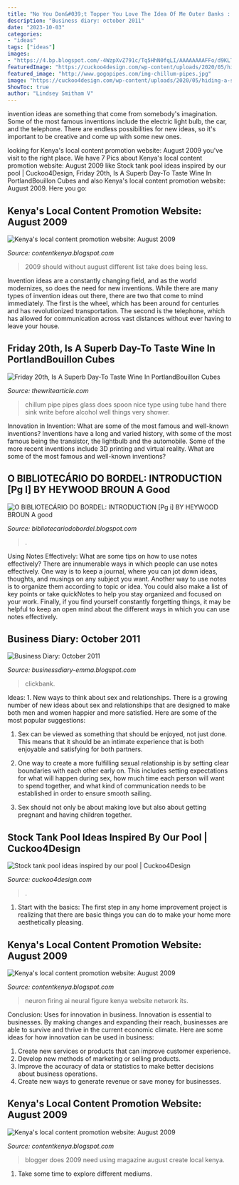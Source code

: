 ```yaml
---
title: "No You Don&#039;t Topper You Love The Idea Of Me Outer Banks : Blogger Does 2009 Need Using Magazine August Create Local Kenya"
description: "Business diary: october 2011"
date: "2023-10-03"
categories:
- "ideas"
tags: ["ideas"]
images:
- "https://4.bp.blogspot.com/-4WzpXvZ791c/Tq5HhN0fqLI/AAAAAAAAFFo/d9KLT5W1mZY/s1600/Clickbank-Tips.png"
featuredImage: "https://cuckoo4design.com/wp-content/uploads/2020/05/hiding-a-stock-tank-pool-pump-200x300.jpg"
featured_image: "http://www.gogopipes.com/img-chillum-pipes.jpg"
image: "https://cuckoo4design.com/wp-content/uploads/2020/05/hiding-a-stock-tank-pool-pump-200x300.jpg"
ShowToc: true
author: "Lindsey Smitham V"
---
```



invention ideas are something that come from somebody's imagination. Some of the most famous inventions include the electric light bulb, the car, and the telephone. There are endless possibilities for new ideas, so it's important to be creative and come up with some new ones.

	

		
looking for Kenya&#039;s local content promotion website: August 2009 you've visit to the right place. We have 7 Pics about Kenya&#039;s local content promotion website: August 2009 like Stock tank pool ideas inspired by our pool | Cuckoo4Design, Friday 20th, Is A Superb Day-To Taste Wine In PortlandBouillon Cubes and also Kenya&#039;s local content promotion website: August 2009. Here you go:
		
    
## Kenya&#039;s Local Content Promotion Website: August 2009

<img loading=lazy src="http://www.boagworld.com/blogImages/wordpress-20090305-123152.jpg" onerror="this.onerror=null;this.src='https://tse3.mm.bing.net/th?id=OIP.IfMcbMHQo3IRv5zy27ETxAHaEs&amp;pid=15.1';" alt="Kenya&#039;s local content promotion website: August 2009">

_Source: contentkenya.blogspot.com_

>2009 should without august different list take does being less. 

	

Invention ideas are a constantly changing field, and as the world modernizes, so does the need for new inventions. While there are many types of invention ideas out there, there are two that come to mind immediately. The first is the wheel, which has been around for centuries and has revolutionized transportation. The second is the telephone, which has allowed for communication across vast distances without ever having to leave your house.

    
## Friday 20th, Is A Superb Day-To Taste Wine In PortlandBouillon Cubes

<img loading=lazy src="http://www.gogopipes.com/img-chillum-pipes.jpg" onerror="this.onerror=null;this.src='https://tse2.mm.bing.net/th?id=OIP.z_7HtrWzLGHeBr0wrsLVRwAAAA&amp;pid=15.1';" alt="Friday 20th, Is A Superb Day-To Taste Wine In PortlandBouillon Cubes">

_Source: thewritearticle.com_

>chillum pipe pipes glass does spoon nice type using tube hand there sink write before alcohol well things very shower. 

	

Innovation in Invention: What are some of the most famous and well-known inventions?
Inventions have a long and varied history, with some of the most famous being the transistor, the lightbulb and the automobile. Some of the more recent inventions include 3D printing and virtual reality. What are some of the most famous and well-known inventions?

    
## O BIBLIOTECÁRIO DO BORDEL: INTRODUCTION [Pg I] BY HEYWOOD BROUN A Good

<img loading=lazy src="https://lh5.googleusercontent.com/proxy/8G6NOvboVfthnc_HJRi7q9bZWDcF5HJ-U9P2eddHuiqVdlNV0dSK56B6WRvQdglB0oyMENO9vYnsy44QIKA0Ojg5verKffJxmt3Gdl7Fk3E-tzCxqCkGZYDU7Yzvq8r1xkOo=w1200-h630-p-k-no-nu" onerror="this.onerror=null;this.src='https://tse4.mm.bing.net/th?id=OIP.Z3CsI6sGGwsldZbzh_rERwAAAA&amp;pid=15.1';" alt="O BIBLIOTECÁRIO DO BORDEL: INTRODUCTION [Pg i] BY HEYWOOD BROUN A good">

_Source: bibliotecariodobordel.blogspot.com_

>. 

	

Using Notes Effectively: What are some tips on how to use notes effectively?
There are innumerable ways in which people can use notes effectively. One way is to keep a journal, where you can jot down ideas, thoughts, and musings on any subject you want. Another way to use notes is to organize them according to topic or idea. You could also make a list of key points or take quickNotes to help you stay organized and focused on your work. Finally, if you find yourself constantly forgetting things, it may be helpful to keep an open mind about the different ways in which you can use notes effectively.

    
## Business Diary: October 2011

<img loading=lazy src="https://4.bp.blogspot.com/-4WzpXvZ791c/Tq5HhN0fqLI/AAAAAAAAFFo/d9KLT5W1mZY/s1600/Clickbank-Tips.png" onerror="this.onerror=null;this.src='https://tse2.mm.bing.net/th?id=OIP.qJX623JW1C7AXK9BxoI6iQAAAA&amp;pid=15.1';" alt="Business Diary: October 2011">

_Source: businessdiary-emma.blogspot.com_

>clickbank. 

	

Ideas: 1. New ways to think about sex and relationships.
There is a growing number of new ideas about sex and relationships that are designed to make both men and women happier and more satisfied. Here are some of the most popular suggestions:
1. Sex can be viewed as something that should be enjoyed, not just done. This means that it should be an intimate experience that is both enjoyable and satisfying for both partners.

2. One way to create a more fulfilling sexual relationship is by setting clear boundaries with each other early on. This includes setting expectations for what will happen during sex, how much time each person will want to spend together, and what kind of communication needs to be established in order to ensure smooth sailing.

3. Sex should not only be about making love but also about getting pregnant and having children together.

    
## Stock Tank Pool Ideas Inspired By Our Pool | Cuckoo4Design

<img loading=lazy src="https://cuckoo4design.com/wp-content/uploads/2020/05/hiding-a-stock-tank-pool-pump-200x300.jpg" onerror="this.onerror=null;this.src='https://tse4.mm.bing.net/th?id=OIP.hzIb-1x1tXwkcBkNcenPTQAAAA&amp;pid=15.1';" alt="Stock tank pool ideas inspired by our pool | Cuckoo4Design">

_Source: cuckoo4design.com_

>. 

	

1. Start with the basics: The first step in any home improvement project is realizing that there are basic things you can do to make your home more aesthetically pleasing.

    
## Kenya&#039;s Local Content Promotion Website: August 2009

<img loading=lazy src="http://www.codeproject.com/KB/recipes/NeuralNetwork_1/BrainNeuronFiring.png" onerror="this.onerror=null;this.src='https://tse1.mm.bing.net/th?id=OIP.9LqeTXqv5Xa4TRRZNdjk9wHaEU&amp;pid=15.1';" alt="Kenya&#039;s local content promotion website: August 2009">

_Source: contentkenya.blogspot.com_

>neuron firing ai neural figure kenya website network its. 

	

Conclusion: Uses for innovation in business.
Innovation is essential to businesses. By making changes and expanding their reach, businesses are able to survive and thrive in the current economic climate. Here are some ideas for how innovation can be used in business:
1. Create new services or products that can improve customer experience.
2. Develop new methods of marketing or selling products.
3. Improve the accuracy of data or statistics to make better decisions about business operations.
4. Create new ways to generate revenue or save money for businesses.

    
## Kenya&#039;s Local Content Promotion Website: August 2009

<img loading=lazy src="http://www.boagworld.com/blogImages/Blogger-20090305-122333.jpg" onerror="this.onerror=null;this.src='https://tse3.mm.bing.net/th?id=OIP.8GIbK6_z21yw5rXJ2qhVCAHaFS&amp;pid=15.1';" alt="Kenya&#039;s local content promotion website: August 2009">

_Source: contentkenya.blogspot.com_

>blogger does 2009 need using magazine august create local kenya. 

	

1. Take some time to explore different mediums.

